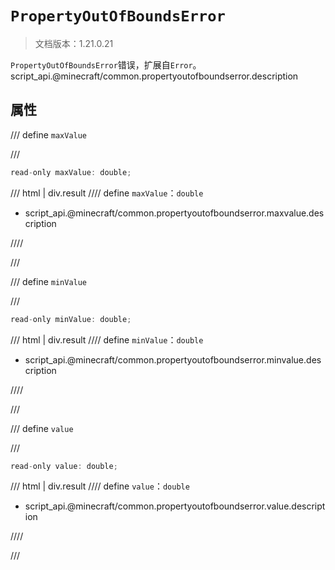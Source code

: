 # `PropertyOutOfBoundsError`

> 文档版本：1.21.0.21

`PropertyOutOfBoundsError`错误，扩展自`Error`。script_api.@minecraft/common.propertyoutofboundserror.description

## 属性

/// define
`maxValue`


///

```js
read-only maxValue: double;
```

/// html | div.result
//// define
`maxValue`：`double`

- script_api.@minecraft/common.propertyoutofboundserror.maxvalue.description


////

///


/// define
`minValue`


///

```js
read-only minValue: double;
```

/// html | div.result
//// define
`minValue`：`double`

- script_api.@minecraft/common.propertyoutofboundserror.minvalue.description


////

///


/// define
`value`


///

```js
read-only value: double;
```

/// html | div.result
//// define
`value`：`double`

- script_api.@minecraft/common.propertyoutofboundserror.value.description


////

///

